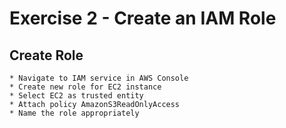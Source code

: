 # Exercise 2 - Create an IAM Role

## Create Role
    * Navigate to IAM service in AWS Console
    * Create new role for EC2 instance
    * Select EC2 as trusted entity
    * Attach policy AmazonS3ReadOnlyAccess
    * Name the role appropriately